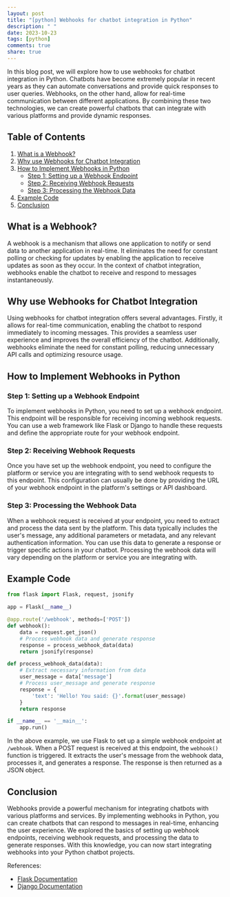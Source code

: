 ```yaml
---
layout: post
title: "[python] Webhooks for chatbot integration in Python"
description: " "
date: 2023-10-23
tags: [python]
comments: true
share: true
---
```


In this blog post, we will explore how to use webhooks for chatbot integration in Python. Chatbots have become extremely popular in recent years as they can automate conversations and provide quick responses to user queries. Webhooks, on the other hand, allow for real-time communication between different applications. By combining these two technologies, we can create powerful chatbots that can integrate with various platforms and provide dynamic responses.

## Table of Contents
1. [What is a Webhook?](#what-is-a-webhook)
2. [Why use Webhooks for Chatbot Integration](#why-use-webhooks-for-chatbot-integration)
3. [How to Implement Webhooks in Python](#how-to-implement-webhooks-in-python)
    - [Step 1: Setting up a Webhook Endpoint](#step-1-setting-up-a-webhook-endpoint)
    - [Step 2: Receiving Webhook Requests](#step-2-receiving-webhook-requests)
    - [Step 3: Processing the Webhook Data](#step-3-processing-the-webhook-data)
4. [Example Code](#example-code)
5. [Conclusion](#conclusion)

## What is a Webhook?
A webhook is a mechanism that allows one application to notify or send data to another application in real-time. It eliminates the need for constant polling or checking for updates by enabling the application to receive updates as soon as they occur. In the context of chatbot integration, webhooks enable the chatbot to receive and respond to messages instantaneously.

## Why use Webhooks for Chatbot Integration
Using webhooks for chatbot integration offers several advantages. Firstly, it allows for real-time communication, enabling the chatbot to respond immediately to incoming messages. This provides a seamless user experience and improves the overall efficiency of the chatbot. Additionally, webhooks eliminate the need for constant polling, reducing unnecessary API calls and optimizing resource usage.

## How to Implement Webhooks in Python

### Step 1: Setting up a Webhook Endpoint
To implement webhooks in Python, you need to set up a webhook endpoint. This endpoint will be responsible for receiving incoming webhook requests. You can use a web framework like Flask or Django to handle these requests and define the appropriate route for your webhook endpoint.

### Step 2: Receiving Webhook Requests
Once you have set up the webhook endpoint, you need to configure the platform or service you are integrating with to send webhook requests to this endpoint. This configuration can usually be done by providing the URL of your webhook endpoint in the platform's settings or API dashboard.

### Step 3: Processing the Webhook Data
When a webhook request is received at your endpoint, you need to extract and process the data sent by the platform. This data typically includes the user's message, any additional parameters or metadata, and any relevant authentication information. You can use this data to generate a response or trigger specific actions in your chatbot. Processing the webhook data will vary depending on the platform or service you are integrating with.

## Example Code
```python
from flask import Flask, request, jsonify

app = Flask(__name__)

@app.route('/webhook', methods=['POST'])
def webhook():
    data = request.get_json()
    # Process webhook data and generate response
    response = process_webhook_data(data)
    return jsonify(response)

def process_webhook_data(data):
    # Extract necessary information from data
    user_message = data['message']
    # Process user_message and generate response
    response = {
        'text': 'Hello! You said: {}'.format(user_message)
    }
    return response

if __name__ == '__main__':
    app.run()
```

In the above example, we use Flask to set up a simple webhook endpoint at `/webhook`. When a POST request is received at this endpoint, the `webhook()` function is triggered. It extracts the user's message from the webhook data, processes it, and generates a response. The response is then returned as a JSON object.

## Conclusion
Webhooks provide a powerful mechanism for integrating chatbots with various platforms and services. By implementing webhooks in Python, you can create chatbots that can respond to messages in real-time, enhancing the user experience. We explored the basics of setting up webhook endpoints, receiving webhook requests, and processing the data to generate responses. With this knowledge, you can now start integrating webhooks into your Python chatbot projects.

References:
- [Flask Documentation](https://flask.palletsprojects.com/)
- [Django Documentation](https://docs.djangoproject.com/)